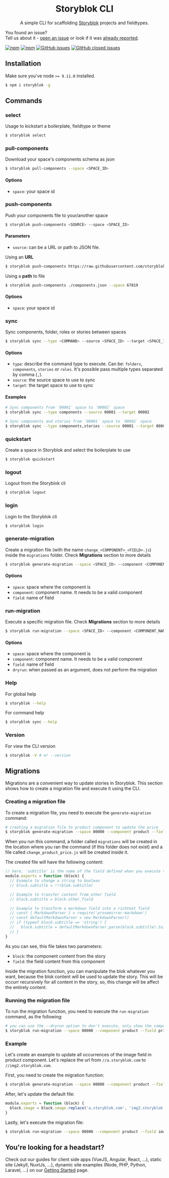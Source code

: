 <p align="center">
  <h1 align="center">Storyblok CLI</h1>
  <p align="center">A simple CLI for scaffolding <a href="https://www.storyblok.com" target="_blank">Storyblok</a> projects and fieldtypes.</p>
</p>

You found an issue?<br>Tell us about it - <a href="https://github.com/storyblok/storyblok/issues/new">open an issue</a> or look if it was <a href="https://github.com/storyblok/storyblok/issues/">already reported</a>.

[![npm](https://img.shields.io/npm/v/storyblok.svg)](https://www.npmjs.com/package/storyblok)
[![npm](https://img.shields.io/npm/dt/storyblok.svg)](ttps://img.shields.io/npm/dt/storyblok.svg)
[![GitHub issues](https://img.shields.io/github/issues/storyblok/storyblok.svg?style=flat-square&v=1)](https://github.com/storyblok/storyblok/issues?q=is%3Aopen+is%3Aissue)
[![GitHub closed issues](https://img.shields.io/github/issues-closed/storyblok/storyblok.svg?style=flat-square&v=1)](https://github.com/storyblok/storyblok/issues?q=is%3Aissue+is%3Aclosed)

## Installation

Make sure you've node `>= 9.11.0` installed.

```sh
$ npm i storyblok -g
```

## Commands

### select

Usage to kickstart a boilerplate, fieldtype or theme

```sh
$ storyblok select
```

### pull-components

Download your space's components schema as json

```sh
$ storyblok pull-components --space <SPACE_ID>
```

#### Options

* `space`: your space id

### push-components

Push your components file to your/another space

```sh
$ storyblok push-components <SOURCE> --space <SPACE_ID>
```

#### Parameters

* `source`: can be a URL or path to JSON file.

Using an **URL**

```sh
$ storyblok push-components https://raw.githubusercontent.com/storyblok/nuxtdoc/master/seed.components.json --space 67819
```

Using a **path** to file

```sh
$ storyblok push-components ./components.json --space 67819
```

#### Options

* `space`: your space id

### sync

Sync components, folder, roles or stories between spaces

```sh
$ storyblok sync --type <COMMAND> --source <SPACE_ID> --target <SPACE_ID>
```

#### Options

* `type`: describe the command type to execute. Can be: `folders`, `components`, `stories` or `roles`. It's possible pass multiple types separated by comma (`,`).
* `source`: the source space to use to sync
* `target`: the target space to use to sync

#### Examples

```sh
# Sync components from `00001` space to `00002` space
$ storyblok sync --type components --source 00001 --target 00002

# Sync components and stories from `00001` space to `00002` space
$ storyblok sync --type components,stories --source 00001 --target 00002
```

### quickstart

Create a space in Storyblok and select the boilerplate to use

```sh
$ storyblok quickstart
```

### logout

Logout from the Storyblok cli

```sh
$ storyblok logout
```

### login

Login to the Storyblok cli

```sh
$ storyblok login
```

### generate-migration

Create a migration file (with the name `change_<COMPONENT>_<FIELD>.js`) inside the `migrations` folder. Check **Migrations** section to more details

```sh
$ storyblok generate-migration --space <SPACE_ID> --component <COMPONENT_NAME> --field <FIELD>
```

#### Options

* `space`: space where the component is
* `component`: component name. It needs to be a valid component
* `field`: name of field

### run-migration

Execute a specific migration file. Check **Migrations** section to more details

```sh
$ storyblok run-migration --space <SPACE_ID> --component <COMPONENT_NAME> --field <FIELD> --dryrun
```

#### Options

* `space`: space where the component is
* `component`: component name. It needs to be a valid component
* `field`: name of field
* `dryrun`: when passed as an argument, does not perform the migration

### Help

For global help

```sh
$ storyblok --help
```

For command help

```sh
$ storyblok sync --help
```

### Version

For view the CLI version

```sh
$ storyblok -V # or --version
```

## Migrations

Migrations are a convenient way to update stories in Storyblok. This section shows how to create a migration file and execute it using the CLI.

### Creating a migration file

To create a migration file, you need to execute the `generate-migration` command:

```sh
# creating a migration file to product component to update the price
$ storyblok generate-migration --space 00000 --component product --field price
```

When you run this command, a folder called `migrations` will be created in the location where you ran the command (if this folder does not exist) and a file called `change_product_price.js` will be created inside it.

The created file will have the following content:

```js
// here, 'subtitle' is the name of the field defined when you execute the generate command
module.exports = function (block) {
  // Example to change a string to boolean
  // block.subtitle = !!(blok.subtitle)

  // Example to transfer content from other field
  // block.subtitle = block.other_field

  // Example to transform a markdown field into a richtext field
  // const { MarkdownParser } = require('prosemirror-markdown')
  // const defaultMarkdownParser = new MarkdownParser()
  // if (typeof block.subtitle == 'string') {
  //   block.subtitle = defaultMarkdownParser.parse(block.subtitle).toJSON()
  // }
}
```

As you can see, this file takes two parameters:

* `block`: the component content from the story
* `field`: the field content from this component

Inside the migration function, you can manipulate the blok whatever you want, because the blok content will be used to update the story. This will be occurr recursively for all content in the story, so, this change will be affect the entirely content.

### Running the migration file

To run the migration function, you need to execute the `run-migration` command, as the following:

```sh
# you can use the --dryrun option to don't execute, only show the component updates
$ storyblok run-migration --space 00000 --component product --field price
```

### Example

Let's create an example to update all occurrences of the image field in product component. Let's replace the url from `//a.storyblok.com` to `//img2.storyblok.com`.

First, you need to create the migration function:

```sh
$ storyblok generate-migration --space 00000 --component product --field image
```

After, let's update the default file:

```js
module.exports = function (block) {
  block.image = block.image.replace('a.storyblok.com', 'img2.storyblok.com')
}
```

Lastly, let's execute the migration file:

```sh
$ storyblok run-migration --space 00000 --component product --field image
```

## You're looking for a headstart?

Check out our guides for client side apps (VueJS, Angular, React, ...), static site (Jekyll, NuxtJs, ...), dynamic site examples (Node, PHP, Python, Laravel, ...) on our [Getting Started](https://www.storyblok.com/getting-started) page.
